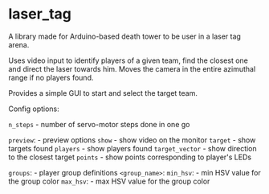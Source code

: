 # laser_tag

A library made for Arduino-based death tower to be user in a laser tag arena.

Uses video input to identify players of a given team, 
find the closest one and direct the laser towards him.
Moves the camera in the entire azimuthal range if no players found.

Provides a simple GUI to start and select the target team. 

Config options:

`n_steps`   - number of servo-motor steps done in one go

`preview`:  - preview options
            `show`          - show video on the monitor
            `target`        - show targets found
            `players`       - show players found
            `target_vector` - show direction to the closest target
            `points`        - show points corresponding to player's LEDs

`groups`:   - player group definitions
            `<group_name>`:
                `min_hsv`:  - min HSV value for the group color
                `max_hsv`:  - max HSV value for the group color
